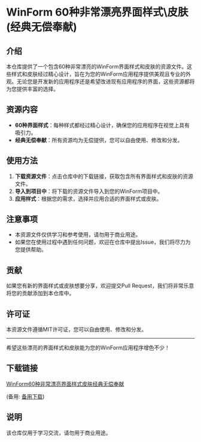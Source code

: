 # WinForm 60种非常漂亮界面样式\皮肤(经典无偿奉献)

## 介绍

本仓库提供了一个包含60种非常漂亮的WinForm界面样式和皮肤的资源文件。这些样式和皮肤经过精心设计，旨在为您的WinForm应用程序提供美观且专业的外观。无论您是开发新的应用程序还是希望改进现有应用程序的界面，这些资源都将为您提供丰富的选择。

## 资源内容

- **60种界面样式**：每种样式都经过精心设计，确保您的应用程序在视觉上具有吸引力。
- **经典无偿奉献**：所有资源均为无偿提供，您可以自由使用、修改和分发。

## 使用方法

1. **下载资源文件**：点击仓库中的下载链接，获取包含所有界面样式和皮肤的资源文件。
2. **导入到项目中**：将下载的资源文件导入到您的WinForm项目中。
3. **应用样式**：根据您的需求，选择并应用合适的界面样式或皮肤。

## 注意事项

- 本资源文件仅供学习和参考使用，请勿用于商业用途。
- 如果您在使用过程中遇到任何问题，欢迎在仓库中提出Issue，我们将尽力为您提供帮助。

## 贡献

如果您有新的界面样式或皮肤想要分享，欢迎提交Pull Request，我们将非常乐意将您的贡献添加到本仓库中。

## 许可证

本资源文件遵循MIT许可证，您可以自由使用、修改和分发。

---

希望这些漂亮的界面样式和皮肤能为您的WinForm应用程序增色不少！

## 下载链接
[WinForm60种非常漂亮界面样式皮肤经典无偿奉献](https://pan.quark.cn/s/495c1e8e7084) 

(备用: [备用下载](https://pan.baidu.com/s/1TDu5v3DTmm6hrDnCAJQAAQ?pwd=1234))

## 说明

该仓库仅用于学习交流，请勿用于商业用途。
